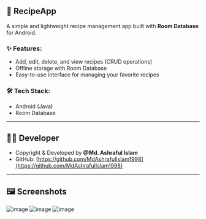 ## 🍲 RecipeApp

A simple and lightweight recipe management app built with **Room Database** for Android.

### ✨ Features:

* Add, edit, delete, and view recipes (CRUD operations)
* Offline storage with Room Database
* Easy-to-use interface for managing your favorite recipes

### 🛠 Tech Stack:

* Android (Java)
* Room Database

---

## 👨‍💻 Developer

* Copyright & Developed by **@Md. Ashraful Islam**
* GitHub: [https://github.com/MdAshrafulIslam1998](https://github.com/MdAshrafulIslam1998)

---

## 🖼️ Screenshots
![image](https://github.com/user-attachments/assets/2f3d7f12-feeb-4544-8a48-d4b0fe86cb5f)
![image](https://github.com/user-attachments/assets/0a0179ca-3572-4cae-8452-5f40e47e8da3)
![image](https://github.com/user-attachments/assets/713ba751-8a25-4bd9-965e-36f010932d28)


